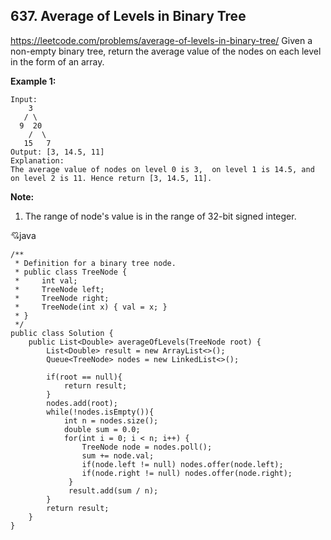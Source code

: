 ## 637. Average of Levels in Binary Tree

https://leetcode.com/problems/average-of-levels-in-binary-tree/
Given a non-empty binary tree, return the average value of the nodes on each level in the form of an array.

**Example 1:**

    Input:
        3
       / \
      9  20
        /  \
       15   7
    Output: [3, 14.5, 11]
    Explanation:
    The average value of nodes on level 0 is 3,  on level 1 is 14.5, and on level 2 is 11. Hence return [3, 14.5, 11].
**Note:**
1. The range of node's value is in the range of 32-bit signed integer.


:cupid:java

    /**
     * Definition for a binary tree node.
     * public class TreeNode {
     *     int val;
     *     TreeNode left;
     *     TreeNode right;
     *     TreeNode(int x) { val = x; }
     * }
     */
    public class Solution {
        public List<Double> averageOfLevels(TreeNode root) {
            List<Double> result = new ArrayList<>();
            Queue<TreeNode> nodes = new LinkedList<>();
            
            if(root == null){
                return result;
            }  
            nodes.add(root);
            while(!nodes.isEmpty()){
                int n = nodes.size();
                double sum = 0.0;
                for(int i = 0; i < n; i++) {
                    TreeNode node = nodes.poll();
                    sum += node.val;
                    if(node.left != null) nodes.offer(node.left);
                    if(node.right != null) nodes.offer(node.right);
                 }
                 result.add(sum / n);
            }
            return result;      
        }
    }
